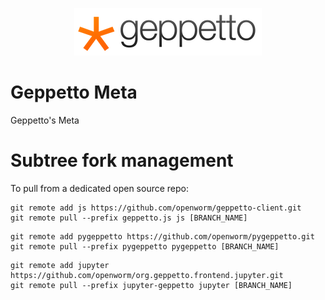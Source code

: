 <p align="center">
  <img src="https://github.com/tarelli/bucket/blob/master/geppetto%20logo.png?raw=true" alt="Geppetto logo"/>
</p>

# Geppetto Meta

Geppetto's Meta


# Subtree fork management

To pull from a dedicated open source repo:

```
git remote add js https://github.com/openworm/geppetto-client.git
git remote pull --prefix geppetto.js js [BRANCH_NAME]
```


```
git remote add pygeppetto https://github.com/openworm/pygeppetto.git
git remote pull --prefix pygeppetto pygeppetto [BRANCH_NAME]
```

```
git remote add jupyter https://github.com/openworm/org.geppetto.frontend.jupyter.git
git remote pull --prefix jupyter-geppetto jupyter [BRANCH_NAME]
```
